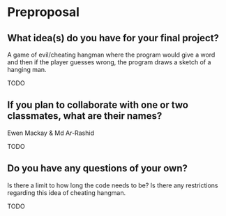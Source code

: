 # Preproposal

## What idea(s) do you have for your final project?

A game of evil/cheating hangman where the program would give a word and then if the player guesses wrong, the program draws a sketch of a hanging man.

TODO

## If you plan to collaborate with one or two classmates, what are their names?

Ewen Mackay & Md Ar-Rashid

TODO

## Do you have any questions of your own?

Is there a limit to how long the code needs to be? Is there any restrictions regarding this idea of cheating hangman.

TODO
